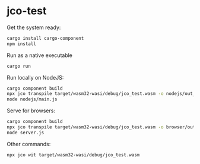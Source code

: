 # jco-test

Get the system ready:

```bash
cargo install cargo-component
npm install
```

Run as a native executable

```bash
cargo run
```

Run locally on NodeJS:

```bash
cargo component build
npx jco transpile target/wasm32-wasi/debug/jco_test.wasm -o nodejs/out_dir
node nodejs/main.js
```

Serve for browsers:

```bash
cargo component build
npx jco transpile target/wasm32-wasi/debug/jco_test.wasm -o browser/out_dir --no-nodejs-compat
node server.js
```

Other commands:

```bash
npx jco wit target/wasm32-wasi/debug/jco_test.wasm
```
